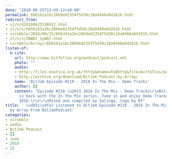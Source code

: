 ```yaml
---
date: "2018-06-25T13:09:12+10:00"
permalink: 6b6161a1bc28b9e02354f5d30c18a9468a64261b.html
redirect_from:
- sl/n/d20180625130912.html
- sl/n/s/h6b6161a1bc28b9e02354f5d30c18a9468a64261b.html
- scrobble/2018/06/25/6b6161a1bc28b9e02354f5d30c18a9468a64261b.html
- sl/n/s/ZNWDt_1yWQ7.html
- scrobble/Array//6b6161a1bc28b9e02354f5d30c18a9468a64261b.html
listen-of:
  h-cite:
    url: http://www.bitfellas.org/podcast/podcast.xml
    photo: ""
    audio:
    - http://files.exotica.org.uk/?http&mname=h18http&file=bitfellas/podcast/bitjam_218.mp3
    - http://archive.org/download/BitJam_Podcast-by-Array/
    name: 'BitJam Episode #218 - 2016 In The Mix - Demo Tracks'
    author: []
    content: "Episode #218 \u2013 2016 In The Mix - Demo Tracks\r\nBitJam Podcast
      is back with the In The Mix series. Tune in and enjoy Demo Tracks from the year
      2016.\r\n\r\nMixed and compiled by Salinga, logo by KF"
title: ' \ud83c\udfa7 Listened to BitJam Episode #218 - 2016 In The Mix - Demo Tracks
  by Array From BitJamPodcast'
categories:
- scrobble
- audio
- BitJam Podcast
- []
- June
- 2018
- 25
---
```

